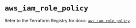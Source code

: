 # `aws_iam_role_policy`

Refer to the Terraform Registry for docs: [`aws_iam_role_policy`](https://registry.terraform.io/providers/hashicorp/aws/6.5.0/docs/resources/iam_role_policy).
